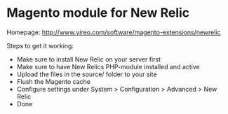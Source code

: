 Magento module for New Relic
================================
Homepage: http://www.yireo.com/software/magento-extensions/newrelic

Steps to get it working:
* Make sure to install New Relic on your server first
* Make sure to have New Relics PHP-module installed and active
* Upload the files in the source/ folder to your site
* Flush the Magento cache
* Configure settings under System > Configuration > Advanced > New Relic
* Done
